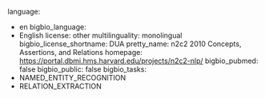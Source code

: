 language:
  - en
bigbio_language:
  - English
license: other
multilinguality: monolingual
bigbio_license_shortname: DUA
pretty_name: n2c2 2010 Concepts, Assertions, and Relations
homepage: https://portal.dbmi.hms.harvard.edu/projects/n2c2-nlp/
bigbio_pubmed: false
bigbio_public: false
bigbio_tasks:
  - NAMED_ENTITY_RECOGNITION
  - RELATION_EXTRACTION